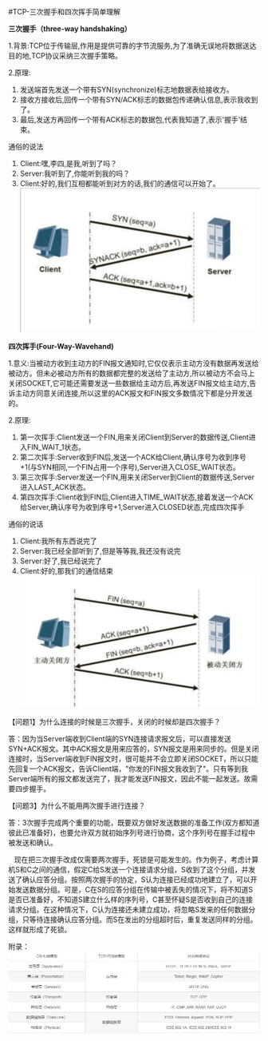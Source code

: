 #TCP-三次握手和四次挥手简单理解

**三次握手（three-way handshaking）**

1.背景:TCP位于传输层,作用是提供可靠的字节流服务,为了准确无误地将数据送达目的地,TCP协议采纳三次握手策略。

2.原理:
1. 发送端首先发送一个带有SYN(synchronize)标志地数据表给接收方。
2. 接收方接收后,回传一个带有SYN/ACK标志的数据包传递确认信息,表示我收到了。
3. 最后,发送方再回传一个带有ACK标志的数据包,代表我知道了,表示'握手'结束。

通俗的说法
1. Client:嘿,李四,是我,听到了吗？
2. Server:我听到了,你能听到我的吗？
3. Client:好的,我们互相都能听到对方的话,我们的通信可以开始了。
  ![avatar](三次握手.jpg)
  
**四次挥手(Four-Way-Wavehand)**

1.意义:当被动方收到主动方的FIN报文通知时,它仅仅表示主动方没有数据再发送给被动方。但未必被动方所有的数据都完整的发送给了主动方,所以被动方不会马上关闭SOCKET,它可能还需要发送一些数据给主动方后,再发送FIN报文给主动方,告诉主动方同意关闭连接,所以这里的ACK报文和FIN报文多数情况下都是分开发送的。

2.原理:
 1. 第一次挥手:Client发送一个FIN,用来关闭Client到Server的数据传送,Client进入FIN_WAIT_1状态。
 2. 第二次挥手:Server收到FIN后,发送一个ACK给Client,确认序号为收到序号+1(与SYN相同,一个FIN占用一个序号),Server进入CLOSE_WAIT状态。
 3. 第三次挥手:Server发送一个FIN,用来关闭Server到Client的数据传送,Server进入LAST_ACK状态。
 4. 第四次挥手:Client收到FIN后,Client进入TIME_WAIT状态,接着发送一个ACK给Server,确认序号为收到序号+1,Server进入CLOSED状态,完成四次挥手
 
 通俗的说话
 1. Client:我所有东西说完了
 2. Server:我已经全部听到了,但是等等我,我还没有说完
 3. Server:好了,我已经说完了
 4. Client:好的,那我们的通信结束
   ![avatar](四次挥手.jpg)


【问题1】为什么连接的时候是三次握手，关闭的时候却是四次握手？

答：因为当Server端收到Client端的SYN连接请求报文后，可以直接发送SYN+ACK报文。其中ACK报文是用来应答的，SYN报文是用来同步的。但是关闭连接时，当Server端收到FIN报文时，很可能并不会立即关闭SOCKET，所以只能先回复一个ACK报文，告诉Client端，"你发的FIN报文我收到了"。只有等到我Server端所有的报文都发送完了，我才能发送FIN报文，因此不能一起发送。故需要四步握手。

【问题3】为什么不能用两次握手进行连接？

答：3次握手完成两个重要的功能，既要双方做好发送数据的准备工作(双方都知道彼此已准备好)，也要允许双方就初始序列号进行协商，这个序列号在握手过程中被发送和确认。

   现在把三次握手改成仅需要两次握手，死锁是可能发生的。作为例子，考虑计算机S和C之间的通信，假定C给S发送一个连接请求分组，S收到了这个分组，并发 送了确认应答分组。按照两次握手的协定，S认为连接已经成功地建立了，可以开始发送数据分组。可是，C在S的应答分组在传输中被丢失的情况下，将不知道S 是否已准备好，不知道S建立什么样的序列号，C甚至怀疑S是否收到自己的连接请求分组。在这种情况下，C认为连接还未建立成功，将忽略S发来的任何数据分 组，只等待连接确认应答分组。而S在发出的分组超时后，重复发送同样的分组。这样就形成了死锁。

附录：
   ![avatar](网络模型.jpg)
